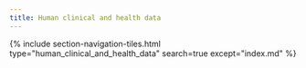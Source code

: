 ```yaml
---
title: Human clinical and health data
---
```


{% include section-navigation-tiles.html type="human_clinical_and_health_data" search=true except="index.md" %}

